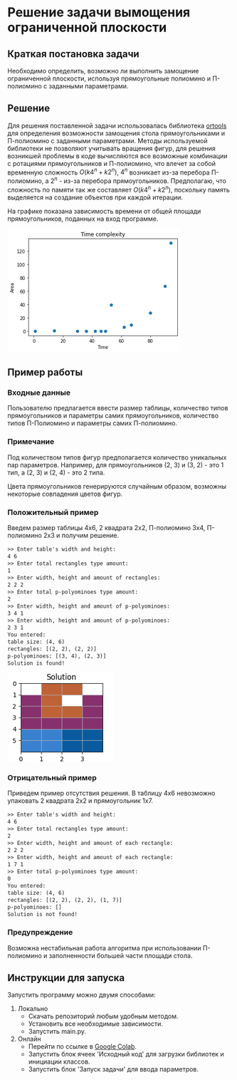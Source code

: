 # Решение задачи вымощения ограниченной плоскости 

## Краткая постановка задачи
Необходимо определить, возможно ли выполнить замощение ограниченной плоскости, используя прямоугольные полиомино и П-полиомино с заданными параметрами.

## Решение
Для решения поставленной задачи использовалась библиотека [ortools](https://developers.google.com/optimization/cp/cp_solver) 
для определения возможности замощения стола прямоугольниками и П-полиомино с заданными параметрами. Методы используемой 
библиотеки не позволяют учитывать вращения фигур, для решения возникшей проблемы в коде вычисляются все возможные 
комбинации с ротациями прямоугольников и П-полиомино, что влечет за собой временную сложность $O(k4^n+k2^n)$, $4^n$ 
возникает из-за перебора П-полиомино, а $2^n$ - из-за перебора прямоугольников. 
Предполагаю, что сложность по памяти так же составляет $O(k4^n+k2^n)$, поскольку память выделяется на создание объектов
при каждой итерации. 

На графике показана зависимость времени от общей площади прямоугольников, поданных на вход программе.

![Зависимость времени выполнения о общей площади](images/time_complexity.png)

## Пример работы

### Входные данные
Пользователю предлагается ввести размер таблицы, количество типов прямоугольников и параметры самих прямоугольников, 
количество типов П-Полиомино и параметры самих П-полиомино. 

### Примечание
Под количеством типов фигур предполагается количество уникальных пар параметров. 
Например, для прямоугольников (2, 3) и (3, 2) - это 1 тип, а (2, 3) и (2, 4) - это 2 типа.  

Цвета прямоугольников генерируются случайным образом, возможны некоторые совпадения цветов фигур.
### Положительный пример
Введем размер таблицы 4х6, 2 квадрата 2х2, П-полиомино 3x4, П-полиомино 2х3 и получим решение. 
```
>> Enter table's width and height: 
4 6
>> Enter total rectangles type amount: 
1
>> Enter width, height and amount of rectangles:
2 2 2
>> Enter total p-polyominoes type amount:
2
>> Enter width, height and amount of p-polyominoes:
3 4 1
>> Enter width, height and amount of p-polyominoes:
2 3 1
You entered:
table size: (4, 6)
rectangles: [(2, 2), (2, 2)]
p-polyominoes: [(3, 4), (2, 3)]
Solution is found!
```
![Пример решения](images/example_.solution.png)

### Отрицательный пример
Приведем пример отсутствия решения.
В таблицу 4х6 невозможно упаковать 2 квадрата 2х2 и прямоугольник 1х7.
```
>> Enter table's width and height: 
4 6
>> Enter total rectangles type amount: 
2
>> Enter width, height and amount of each rectangle: 
2 2 2
>> Enter width, height and amount of each rectangle: 
1 7 1
>> Enter total p-polyominoes type amount:
0
You entered:
table size: (4, 6)
rectangles: [(2, 2), (2, 2), (1, 7)]
p-polyominoes: []
Solution is not found!
```

### Предупреждение
Возможна нестабильная работа алгоритма при использовании П-полиомино и заполненности большей части площади стола.

## Инструкции для запуска
Запустить программу можно двумя способами:
1. Локально
   - Скачать репозиторий любым удобным методом.
   - Установить все необходимые зависимости. 
   - Запустить main.py.
2. Онлайн
   - Перейти по ссылке в [Google Colab](https://colab.research.google.com/drive/1Tsn-UoQWlSJ2Vmezj21_dEWBoAF39yJK?usp=sharing).
   - Запустить блок ячеек 'Исходный код' для загрузки библиотек и инициации классов.
   - Запустить блок 'Запуск задачи' для ввода параметров.
